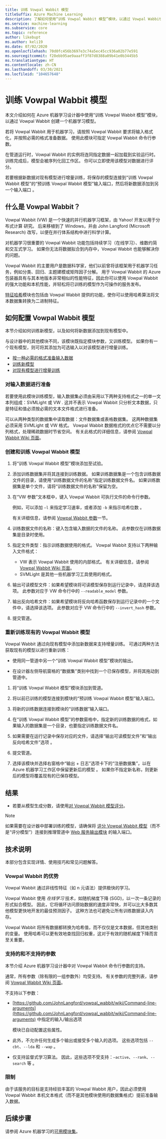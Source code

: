 ```yaml
---
title: 训练 Vowpal Wabbit 模型
titleSuffix: Azure Machine Learning
description: 了解如何使用“训练 Vowpal Wabbit 模型”模块，以通过 Vowpal Wabbit 实例创建一个机器学习模型。
ms.service: machine-learning
ms.subservice: core
ms.topic: reference
author: likebupt
ms.author: keli19
ms.date: 07/02/2020
ms.openlocfilehash: 70d0fc456b3697e3c74a5ec45cc936a02b77e591
ms.sourcegitcommit: f28ebb95ae9aaaff3f87d8388a09b41e0b3445b5
ms.translationtype: HT
ms.contentlocale: zh-CN
ms.lasthandoff: 03/30/2021
ms.locfileid: "104657648"
---
```

# <a name="train-vowpal-wabbit-model"></a>训练 Vowpal Wabbit 模型
本文介绍如何在 Azure 机器学习设计器中使用“训练 Vowpal Wabbit 模型”模块，以通过 Vowpal Wabbit 创建一个机器学习模型。  

若将 Vowpal Wabbit 用于机器学习，请按照 Vowpal Wabbit 要求将输入格式化，并按照必需的格式准备数据。 使用此模块可指定 Vowpal Wabbit 命令行参数。 

在管道运行时，Vowpal Wabbit 的实例将连同指定数据一起加载到实验运行时。 训练完成后，模型会被序列化回工作区。 你可以立即使用该模型对数据进行评分。 

若要根据新数据对现有模型进行增量训练，将保存的模型连接到“训练 Vowpal Wabbit 模型”的“预训练 Vowpal Wabbit 模型”输入端口，然后将新数据添加到另一个输入端口 。  

## <a name="what-is-vowpal-wabbit"></a>什么是 Vowpal Wabbit？  

Vowpal Wabbit (VW) 是一个快速的并行机器学习框架，由 Yahoo! 开发以用于分布式计算 研究。 后来移植到了 Windows，并由 John Langford (Microsoft Research) 改写，以便在并行体系结构中进行科学计算。  

对机器学习很重要的 Vowpal Wabbit 功能包括持续学习（在线学习）、维数约简和交互式学习。 如果你无法将数据拟合到内存中，Vowpal Wabbit 也能够解决你的问题。  

Vowpal Wabbit 的主要用户是数据科学家，他们以前曾将该框架用于机器学习任务，例如分类、回归、主题建模或矩阵因子分解。 用于 Vowpal Wabbit 的 Azure 包装器具有与其本地版本非常相似的性能特征，因此你可以使用 Vowpal Wabbit 的强大功能和本机性能，并轻松将已训练的模型作为可操作的服务发布。  

[特征哈希](feature-hashing.md)模块也包括由 Vowpal Wabbit 提供的功能，使你可以使用哈希算法将文本数据集转换为二进制特征。  

## <a name="how-to-configure-vowpal-wabbit-model"></a>如何配置 Vowpal Wabbit 模型  

本节介绍如何训练新模型，以及如何将新数据添加到现有模型中。

与设计器中的其他模块不同，该模块既指定模块参数，又训练模型。 如果你有一个现有模型，则可将其添加为可选输入以对该模型进行增量训练。

+ [按一种必需的格式准备输入数据](#prepare-the-input-data)
+ [训练新模型](#create-and-train-a-vowpal-wabbit-model)
+ [对现有模型进行增量训练](#retrain-an-existing-vowpal-wabbit-model)

### <a name="prepare-the-input-data"></a>对输入数据进行准备

若要使用此模块训练模型，输入数据集必须由采用以下两种支持格式之一的单一文本列组成：SVMLight 或 VW . 这并不表示 Vowpal Wabbit 只分析文本数据，只是特征和值必须按必需的文本文件格式进行准备。  

可以从两种类型的数据集中读取数据：文件数据集或表格数据集。 这两种数据集必须采用 SVMLight 或 VW 格式。 Vowpal Wabbit 数据格式的优点它不需要以分列格式，处理稀疏数据时节省空间。 有关此格式的详细信息，请参阅 [Vowpal Wabbit Wiki 页面](https://github.com/JohnLangford/vowpal_wabbit/wiki/Input-format)。  

### <a name="create-and-train-a-vowpal-wabbit-model"></a>创建和训练 Vowpal Wabbit 模型

1. 将“训练 Vowpal Wabbit 模型”模块添加至试验。 
  
2. 添加训练数据集并将其连接到训练数据。 如果训练数据集是一个包含训练数据文件的目录，请使用“训练数据文件的名称”指定训练数据文件名。 如果训练数据集是单个文件，请将“训练数据文件的名称”保留为空。

3. 在“VW 参数”文本框中，键入 Vowpal Wabbit 可执行文件的命令行参数。

     例如，可以添加 `–l` 来指定学习速率，或者添加 `-b` 来指示哈希位数 。  

     有关详细信息，请参阅 [Vowpal Wabbit 参数](#supported-and-unsupported-parameters)一节。  

4. 训练数据文件的名称：键入包含输入数据的文件的名称。 此参数仅在训练数据集是目录时使用。

5. 指定文件类型：指示训练数据使用的格式。 Vowpal Wabbit 支持以下两种输入文件格式：  

    - VW 表示 Vowpal Wabbit 使用的内部格式。 有关详细信息，请参阅 [Vowpal Wabbit Wiki 页面](https://github.com/JohnLangford/vowpal_wabbit/wiki/Input-format)。 
    - SVMLight 是其他一些机器学习工具使用的格式。 

6. 输出可读模型文件：如果希望模块将可读模型保存到运行记录中，请选择该选项。 此参数对应于 VW 命令行中的 `--readable_model` 参数。  

7. 输出反向哈希文件：如果希望模块将反向哈希函数保存到运行记录中的一个文件中，请选择该选项。 此参数对应于 VW 命令行中的 `--invert_hash` 参数。  

8. 提交管道。

### <a name="retrain-an-existing-vowpal-wabbit-model"></a>重新训练现有的 Vowpal Wabbit 模型

Vowpal Wabbit 通过向现有模型中添加新数据来支持增量训练。 可通过两种方法获取现有的模型以进行重新训练：

+ 使用同一管道中另一个“训练 Vowpal Wabbit 模型”模块的输出。  
  
+ 在设计器左侧导航窗格的“数据集”类别中找到一个已保存模型，并将其拖动到管道中。  

1. 将“训练 Vowpal Wabbit 模型”模块添加到管道。  
2. 将以前已训练的模型连接到模块的“预训练 Vowpal Wabbit 模型”输入端口。
3. 将新的训练数据连接到模块的“训练数据”输入端口。
4. 在“训练 Vowpal Wabbit 模型”的参数窗格中，指定新的训练数据的格式，如果输入的数据集是一个目录，也要指定训练数据文件名。
5. 如果需要在运行记录中保存对应的文件，请选择“输出可读模型文件”和“输出反向哈希文件”选项 。

6. 提交管道。  
7. 选择该模块并选择右窗格中“输出 + 日志”选项卡下的“注册数据集”，以在 Azure 机器学习工作区中保留更新后的模型 。  如果你不指定新名称，则更新后的模型将覆盖现有的已保存模型。

## <a name="results"></a>结果

+ 若要从模型生成分数，请使用[对 Vowpal Wabbit 模型评分](score-vowpal-wabbit-model.md)。

> [!NOTE]
> 如果需要在设计器中部署训练的模型，请确保将 [评分 Vowpal Wabbit 模型](score-vowpal-wabbit-model.md)（而不是“评分模型”）连接到推理管道中 [Web 服务输出模块](web-service-input-output.md) 的输入端口。

## <a name="technical-notes"></a>技术说明

本部分包含实现详情、使用技巧和常见问题解答。

### <a name="advantages-of-vowpal-wabbit"></a>Vowpal Wabbit 的优势

Vowpal Wabbit 通过非线性特征（如 n 元语法）提供极快的学习。  

Vowpal Wabbit 使用 *在线学习* 技术，如随机梯度下降 (SGD)，以一次一条记录的形式拟合模型。 因此，它将循环访问原始数据的速度非常快，并可以比大多数其他模型更快地开发的最佳预测因子。 这种方法也可避免让所有训练数据读入内存。  

Vowpal Wabbit 将所有数据都转换为哈希值，而不仅仅是文本数据，但其他类别的变量。 使用哈希可以更有效地查找回归权重，这对于有效的随机梯度下降而言至关重要。  

###  <a name="supported-and-unsupported-parameters"></a>支持的和不支持的参数 

本节介绍 Azure 机器学习设计器中对 Vowpal Wabbit 命令行参数的支持。 

通常，所有参数（除有限的一组参数外）均受支持。 有关参数的完整列表，请参阅 [Vowpal Wabbit Wiki 页面](https://github.com/JohnLangford/vowpal_wabbit/wiki/Command-line-arguments)。    

不支持以下参数：

-   [https://github.com/JohnLangford/vowpal_wabbit/wiki/Command-line-arguments](https://github.com/JohnLangford/vowpal_wabbit/wiki/Command-line-arguments) 中指定的输入/输出选项  
  
     模块已自动配置这些属性。  
  
-   此外，不允许任何生成多个输出或接受多个输入的选项。 这些选项包括 `--cbt`、`--lda` 和 `--wap`  。  
  
-   仅支持监督式学习算法。 因此，这些选项不受支持：`–active`、`--rank`、`--search` 等 。 

### <a name="restrictions"></a>限制

由于该服务的目标是支持经验丰富的 Vowpal Wabbit 用户，因此必须使用 Vowpal Wabbit 本机文本格式（而不是其他模块使用的数据集格式）提前准备输入数据。

## <a name="next-steps"></a>后续步骤

请参阅 Azure 机器学习的[可用模块集](module-reference.md)。 
